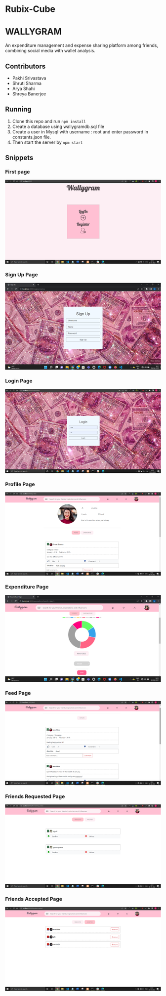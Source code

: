 # Rubix-Cube
# WALLYGRAM

An expenditure management and expense sharing platform among friends, combining social media with wallet analysis.

## Contributors
* Pakhi Srivastava
* Shruti Sharma
* Arya Shahi
* Shreya Banerjee


## Running

1.  Clone this repo and run `npm install`
2.  Create a database using wallygramdb.sql file
3.  Create a user in Mysql with username : root and enter password in constants.json file.
4.  Then start the server by `npm start`


## Snippets

### First page
![Wallygram](https://github.com/arya177/Rubix-Cube/blob/main/Images/1.PNG)

### Sign Up Page
![Wallygram](https://github.com/arya177/Rubix-Cube/blob/main/Images/signup.PNG)

### Login Page
![Wallygram](https://github.com/arya177/Rubix-Cube/blob/main/Images/login.PNG)

### Profile Page
![Wallygram](https://github.com/arya177/Rubix-Cube/blob/main/Images/profile.PNG)

### Expenditure Page
![Wallygram](https://github.com/arya177/Rubix-Cube/blob/main/Images/expenditure.PNG)

### Feed Page
![Wallygram](https://github.com/arya177/Rubix-Cube/blob/main/Images/feed.PNG)

### Friends Requested Page
![Wallygram](https://github.com/arya177/Rubix-Cube/blob/main/Images/fr.PNG)

### Friends Accepted Page
![Wallygram](https://github.com/arya177/Rubix-Cube/blob/main/Images/fa.PNG)
